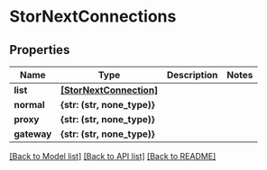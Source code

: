 # StorNextConnections


## Properties

Name | Type | Description | Notes
------------ | ------------- | ------------- | -------------
**list** | [**[StorNextConnection]**](StorNextConnection.md) |  | 
**normal** | **{str: (str, none_type)}** |  | 
**proxy** | **{str: (str, none_type)}** |  | 
**gateway** | **{str: (str, none_type)}** |  | 

[[Back to Model list]](../#documentation-for-models) [[Back to API list]](../#documentation-for-api-endpoints) [[Back to README]](../)


